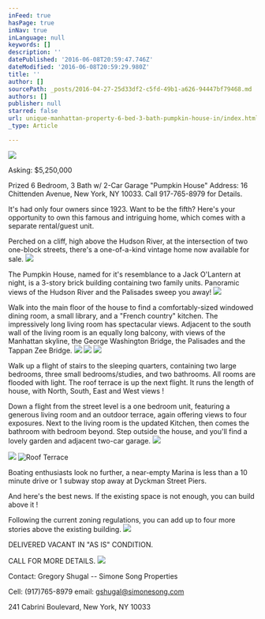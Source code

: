 ```yaml
---
inFeed: true
hasPage: true
inNav: true
inLanguage: null
keywords: []
description: ''
datePublished: '2016-06-08T20:59:47.746Z'
dateModified: '2016-06-08T20:59:29.980Z'
title: ''
author: []
sourcePath: _posts/2016-04-27-25d33df2-c5fd-49b1-a626-94447bf79468.md
authors: []
publisher: null
starred: false
url: unique-manhattan-property-6-bed-3-bath-pumpkin-house-in/index.html
_type: Article

---
```

![](https://the-grid-user-content.s3-us-west-2.amazonaws.com/9e69d355-8566-49bb-8f13-36969ed4b89d.jpg)

Asking: $5,250,000 

Prized 6 Bedroom, 3 Bath w/ 2-Car Garage "Pumpkin House" Address: 16 Chittenden Avenue, New York, NY 10033\. Call 917-765-8979 for Details.

It's had only four owners since 1923\. Want to be the fifth? Here's your opportunity to own this famous and intriguing home, which comes with a separate rental/guest unit. 

Perched on a cliff, high above the Hudson River, at the intersection of two one-block streets, there's a one-of-a-kind vintage home now available for sale. ![](https://the-grid-user-content.s3-us-west-2.amazonaws.com/7b66504d-7c67-4e05-a381-45077c0f7891.jpg)

The Pumpkin House, named for it's resemblance to a Jack O'Lantern at night, is a 3-story brick building containing two family units. Panoramic views of the Hudson River and the Palisades sweep you away!
![](https://the-grid-user-content.s3-us-west-2.amazonaws.com/94ebff6c-7573-42a0-8532-4e0156514693.jpg)

Walk into the main floor of the house to find a comfortably-sized windowed dining room, a small library, and a "French country" kitchen. The impressively long living room has spectacular views. Adjacent to the south wall of the living room is an equally long balcony, with views of the Manhattan skyline, the George Washington Bridge, the Palisades and the Tappan Zee Bridge.
![](https://the-grid-user-content.s3-us-west-2.amazonaws.com/da7122d4-34fd-4738-9cde-02bfaa7e079d.jpg)
![](https://s3-us-west-2.amazonaws.com/the-grid-img/p/66eb76e9ebff63645eb9a944f69dd6592f6c26ea.jpg)
![](https://s3-us-west-2.amazonaws.com/the-grid-img/p/97c33d61ba77f064e76d1d2d81b2a4244cb5a109.jpg)

Walk up a flight of stairs to the sleeping quarters, containing two large bedrooms, three small bedrooms/studies, and two bathrooms. All rooms are flooded with light. The roof terrace is up the next flight. It runs the length of house, with North, South, East and West views !

Down a flight from the street level is a one bedroom unit, featuring a generous living room and an outdoor terrace, again offering views to four exposures. Next to the living room is the updated Kitchen, then comes the bathroom with bedroom beyond. Step outside the house, and you'll find a lovely garden and adjacent two-car garage. ![](https://s3-us-west-2.amazonaws.com/the-grid-img/p/5fe41f804084490e148bf626a87163bb9714bade.jpg)

  
![](https://s3-us-west-2.amazonaws.com/the-grid-img/p/09a9cc804c792b64325f20440cb92ee0901d829a.jpg)
![Roof Terrace ](https://s3-us-west-2.amazonaws.com/the-grid-img/p/d24ed3495bceb366ede4f3485a41b7748e2411d6.jpg)

  
Boating enthusiasts look no further, a near-empty Marina is less than a 10 minute drive or 1 subway stop away at Dyckman Street Piers.

And here's the best news. If the existing space is not enough, you can build above it !   

Following the current zoning regulations, you can add up to four more stories above the existing building.
![](https://s3-us-west-2.amazonaws.com/the-grid-img/p/b2532656ddd0c14f3e1d73e3668f2103fe846b9d.jpg)

DELIVERED VACANT IN "AS IS" CONDITION.

CALL FOR MORE DETAILS.
![](https://s3-us-west-2.amazonaws.com/the-grid-img/p/e37485291567eaf67804ae8f4691af40b96a8eb5.jpg)

Contact: Gregory Shugal -- Simone Song Properties

Cell: (917)765-8979 email: [gshugal@simonesong.com ][0]

241 Cabrini Boulevard, New York, NY 10033

[0]: null